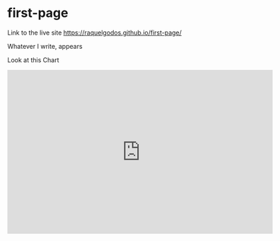 # first-page

Link to the live site https://raquelgodos.github.io/first-page/

Whatever I write, appears

Look at this Chart

<iframe width="600" height="371" seamless frameborder="0" scrolling="no" src="https://docs.google.com/spreadsheets/d/15vDPJRVmBokVdITSgjW0ysHDFE-qu6unMWH1oyCr4gA/pubchart?oid=1234404051&amp;format=interactive"></iframe>
